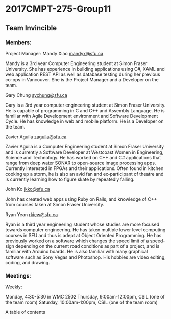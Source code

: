 # 2017CMPT-275-Group11
## Team Invincible


### Members:

Project Manager: Mandy Xiao mandyx@sfu.ca

Mandy is a 3rd year Computer Engineering student at Simon Fraser University. She has experience in building applications using C#, XAML and web application REST API as well as database testing during her previous co-ops in Vancouver.
She is the Project Manager and a Developer on the team.


Gary Chung sychung@sfu.ca

Gary is a 3rd year computer engineering student at Simon Fraser University. He is capable of programming in C and C++ and Assembly Language. He is familiar with Agile Development environment and Software Development Cycle. He has knowledge in web and mobile platform. He is a Developer on the team.


Zavier Aguila zaguila@sfu.ca

Zavier Aguila is a Computer Engineering student at Simon Fraser University and is currently a Software Developer at Westcoast Women in Engineering, Science and Technology. He has worked on C++ and C# applications that range from deep water SONAR  to open-source image processing apps. Currently interested in FPGAs and their applications. Often found in kitchen cooking up a storm, he is also an avid fan and ex-participant of theatre and is currently learning how to figure skate by repeatedly falling.


John Ko jkko@sfu.ca

John has created web apps using Ruby on Rails, and knowledge of C++ from courses taken at Simon Fraser University.


Ryan Yean rkiew@sfu.ca

Ryan is a third year engineering student whose studies are more focused towards computer engineering. He has taken multiple lower level computing courses in SFU and thus is adept at Object Oriented Programming. He has previously worked on a software which changes the speed limit of a speed-sign depending on the current road conditions as part of a project, and is familiar with Arduino boards. He is also familiar with many graphical software such as Sony Vegas and Photoshop. His hobbies are video editing, coding, and drawing.



### Meetings:

Weekly: 

Monday, 4:30-5:30 in WMC 2502
Thursday, 9:00am-12:00pm, CSIL (one of the team room)
Saturday, 10:00am-1:00pm, CSIL (one of the team room)

A table of contents




